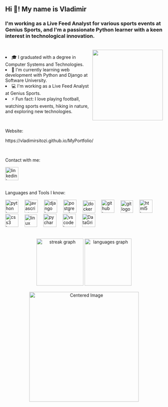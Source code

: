 <h2 align="left">Hi 👋! My name is Vladimir</h2>


<h3 align="left">I'm working as a Live Feed Analyst for various sports events at Genius Sports, and I'm a passionate Python learner with a keen interest in technological innovation.</h3>

<br>

<img align="right" src="https://media0.giphy.com/media/v1.Y2lkPTc5MGI3NjExODd1aHE4ZWxxeWEwd2IzbThmc3o1a3poNGZqOWtuMTV2aWJwdzRqeCZlcD12MV9pbnRlcm5hbF9naWZfYnlfaWQmY3Q9Zw/12754FUAz1Ks5q/giphy.webp" width="225" height="auto">

<p align="left">
  <l>
    <li>🎓 I graduated with a degree in Computer Systems and Technologies.</li>
    <li>🌱 I'm currently learning web development with Python and Django at Software University. </li>
    <li>💻 I'm working as a Live Feed Analyst at Genius Sports.</li>
    <li>⚡ Fun fact: I love playing football, watching sports events, hiking in nature, and exploring new technologies.</li>

  </l>
</p>

<br>

<p align="left">Website:</p>
<p>https://vladimirsitozi.github.io/MyPortfolio/</p>

<br>

<p align="left">Contact with me:</p>


<div align="left">
  <a href="https://www.linkedin.com/in/vladimir-simeonov-388a5a227/" target="_blank">
    <img src="https://raw.githubusercontent.com/maurodesouza/profile-readme-generator/master/src/assets/icons/social/linkedin/default.svg" width="42" height="42" alt="linkedin logo"  />
  </a>
</div>

<br>

<p align="left">Languages and Tools I know:</p>

<div align="left">
  <img src="https://cdn.jsdelivr.net/gh/devicons/devicon/icons/python/python-original.svg" height="42" alt="python logo"  />
  <img width="12" />
  <img src="https://cdn.jsdelivr.net/gh/devicons/devicon/icons/javascript/javascript-original.svg" height="42" alt="javascript logo"  />
  <img width="12" />
  <img src="https://cdn.jsdelivr.net/gh/devicons/devicon/icons/django/django-plain-wordmark.svg" height="42" alt="django logo"  />
  <img width="12" />
  <img src="https://cdn.jsdelivr.net/gh/devicons/devicon/icons/postgresql/postgresql-original.svg" height="42" alt="postgresql logo"  />
  <img width="12" />
  <img src="https://cdn.jsdelivr.net/gh/devicons/devicon/icons/docker/docker-original.svg" height="40" alt="docker logo"  />
  <img width="12" />
  <img src="https://skillicons.dev/icons?i=github" height="42" alt="github logo"  />
  <img width="12" />
  <img src="https://cdn.jsdelivr.net/gh/devicons/devicon/icons/git/git-original.svg" height="40" alt="git logo"  />
  <img width="12" />
  <img src="https://cdn.jsdelivr.net/gh/devicons/devicon/icons/html5/html5-original.svg" height="42" alt="html5 logo"  />
  <img width="12" />
  <img src="https://cdn.jsdelivr.net/gh/devicons/devicon/icons/css3/css3-original.svg" height="42" alt="css3 logo"  />
  <img width="12" />
  <img src="https://cdn.jsdelivr.net/gh/devicons/devicon/icons/linux/linux-original.svg" height="40" alt="linux logo"  />
  <img width="12" />
  <img src="https://cdn.jsdelivr.net/gh/devicons/devicon/icons/pycharm/pycharm-original.svg" height="42" alt="pycharm logo"  />
  <img width="12" />
  <img src="https://cdn.jsdelivr.net/gh/devicons/devicon/icons/vscode/vscode-original.svg" height="42" alt="vscode logo"  />
  <img width="12" />
  <img src="https://resources.jetbrains.com/storage/products/datagrip/img/meta/datagrip_logo_300x300.png" height="42" alt="DataGrip logo" />
  <img width="12" />
</div>

<br>
<br>

<div align="center">
  <img src="https://streak-stats.demolab.com?user=VladimirSiTozi&locale=en&mode=daily&theme=dracula&hide_border=true&border_radius=5" height="150" alt="streak graph"/>
  <img src="https://github-readme-stats.vercel.app/api/top-langs?username=VladimirSiTozi&locale=en&hide_title=false&layout=compact&card_width=320&langs_count=5&theme=dracula&hide_border=true" height="150" alt="languages graph"  />
</div>

<br>

<div align="center">
  <img src="https://media1.giphy.com/media/v1.Y2lkPTc5MGI3NjExcXV0YTc1N3g0ZTU2OGIxOXZ1MmptYWR4cW84aThrOTRsdnJ4OTk2NyZlcD12MV9pbnRlcm5hbF9naWZfYnlfaWQmY3Q9Zw/2IudUHdI075HL02Pkk/giphy.webp" alt="Centered Image"width="350" height="auto" >
</div>


